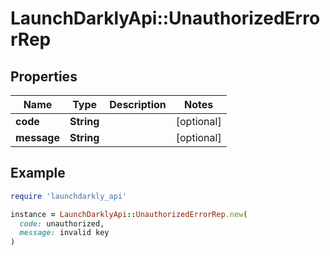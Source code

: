 # LaunchDarklyApi::UnauthorizedErrorRep

## Properties

| Name | Type | Description | Notes |
| ---- | ---- | ----------- | ----- |
| **code** | **String** |  | [optional] |
| **message** | **String** |  | [optional] |

## Example

```ruby
require 'launchdarkly_api'

instance = LaunchDarklyApi::UnauthorizedErrorRep.new(
  code: unauthorized,
  message: invalid key
)
```

